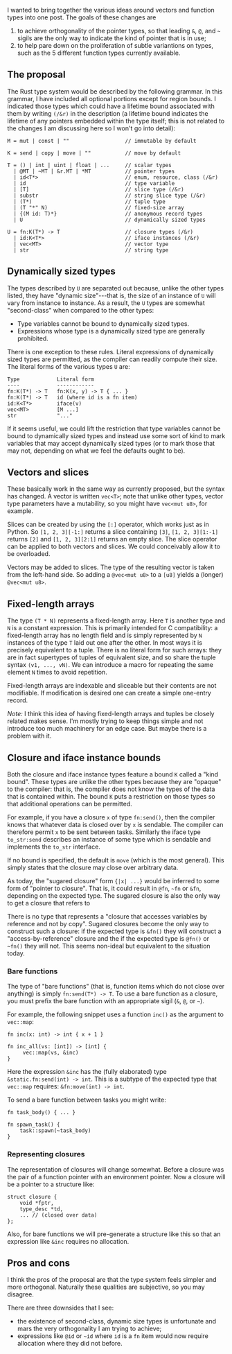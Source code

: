 I wanted to bring together the various ideas around vectors and
function types into one post.  The goals of these changes are

1. to achieve orthogonality of the pointer types, so that leading `&`,
   `@`, and `~` sigils are the only way to indicate the kind of
   pointer that is in use;
2. to help pare down on the proliferation of subtle variantions on
   types, such as the 5 different function types currently available.

## The proposal

The Rust type system would be described by the following grammar.  In
this grammar, I have included all optional portions except for region
bounds.  I indicated those types which could have a lifetime bound
associated with them by writing `(/&r)` in the description (a lifetime
bound indicates the lifetime of any pointers embedded within the type
itself; this is not related to the changes I am discussing here so I
won't go into detail):

    M = mut | const | ""                  // immutable by default
    
    K = send | copy | move | ""           // move by default
    
    T = () | int | uint | float | ...     // scalar types
      | @MT | ~MT | &r.MT | *MT           // pointer types
      | id<T*>                            // enum, resource, class (/&r)
      | id                                // type variable
      | [T]                               // slice type (/&r)
      | substr                            // string slice type (/&r)
      | (T*)                              // tuple type
      | (T "*" N)                         // fixed-size array
      | {(M id: T)*}                      // anonymous record types
      | U                                 // dynamically sized types
    
    U = fn:K(T*) -> T                     // closure types (/&r)
      | id:K<T*>                          // iface instances (/&r)
      | vec<MT>                           // vector type
      | str                               // string type
      
## Dynamically sized types      

The types described by `U` are separated out because, unlike the other
types listed, they have "dynamic size"---that is, the size of an
instance of `U` will vary from instance to instance.  As a result, the
`U` types are somewhat "second-class" when compared to the other
types:

- Type variables cannot be bound to dynamically sized types.
- Expressions whose type is a dynamically sized type are generally prohibited.

There is one exception to these rules.  Literal expressions of
dynamically sized types are permitted, as the compiler can readily
compute their size.  The literal forms of the various types `U` are:

    Type            Literal form
    ----            ------------
    fn:K(T*) -> T   fn:K(x, y) -> T { ... }
    fn:K(T*) -> T   id (where id is a fn item)
    id:K<T*>        iface(v)
    vec<MT>         [M ...]
    str             "..."

If it seems useful, we could lift the restriction that type variables
cannot be bound to dynamically sized types and instead use some sort
of kind to mark variables that may accept dynamically sized types (or
to mark those that may not, depending on what we feel the defaults
ought to be).

## Vectors and slices

These basically work in the same way as currently proposed, but the
syntax has changed.  A vector is written `vec<T>`; note that unlike
other types, vector type parameters have a mutability, so you might
have `vec<mut u8>`, for example.

Slices can be created by using the `[:]` operator, which works just as
in Python.  So `[1, 2, 3][-1:]` returns a slice containing `[3]`,
`[1, 2, 3][1:-1]` returns `[2]` and `[1, 2, 3][2:1]` returns an empty
slice.  The slice operator can be applied to both vectors and slices.
We could conceivably allow it to be overloaded.

Vectors may be added to slices.  The type of the resulting vector is
taken from the left-hand side.  So adding a `@vec<mut u8>` to a `[u8]`
yields a (longer) `@vec<mut u8>`.

## Fixed-length arrays

The type `(T * N)` represents a fixed-length array.  Here `T` is
another type and `N` is a constant expression.  This is primarily
intended for C compatibility: a fixed-length array has no length field
and is simply represented by `N` instances of the type `T` laid out
one after the other.  In most ways it is precisely equivalent to a
tuple.  There is no literal form for such arrays: they are in fact
supertypes of tuples of equivalent size, and so share the tuple syntax
`(v1, ..., vN)`.  We can introduce a macro for repeating the same
element `N` times to avoid repetition.

Fixed-length arrays are indexable and sliceable but their contents are
not modifiable.  If modification is desired one can create a simple
one-entry record.

*Note:* I think this idea of having fixed-length arrays and tuples be
closely related makes sense.  I'm mostly trying to keep things simple
and not introduce too much machinery for an edge case.  But maybe
there is a problem with it.

## Closure and iface instance bounds

Both the closure and iface instance types feature a bound `K` called a
"kind bound".  These types are unlike the other types because they are
"opaque" to the compiler: that is, the compiler does not know the
types of the data that is contained within.  The bound `K` puts a
restriction on those types so that additional operations can be
permitted.

For example, if you have a closure `x` of type `fn:send()`, then the
compiler knows that whatever data is closed over by `x` is sendable.
The compiler can therefore permit `x` to be sent between tasks.
Similarly the iface type `to_str:send` describes an instance of some
type which is sendable and implements the `to_str` interface.

If no bound is specified, the default is `move` (which is the most
general).  This simply states that the closure may close over
arbitrary data.  

As today, the "sugared closure" form `{|x| ...}` would be inferred to
some form of "pointer to closure".  That is, it could result in `@fn`,
`~fn` or `&fn`, depending on the expected type.  The sugared closure is
also the only way to get a closure that refers to 

There is no type that represents a "closure that accesses variables by
reference and not by copy".  Sugared closures become the only way to
construct such a closure: if the expected type is `&fn()` they will
construct a "access-by-reference" closure and the if the expected type
is `@fn()` or `~fn()` they will not.  This seems non-ideal but
equivalent to the situation today.

### Bare functions

The type of "bare functions" (that is, function items which do not
close over anything) is simply `fn:send(T*) -> T`.  To use a bare
function as a closure, you must prefix the bare function with an
appropriate sigil (`&`, `@`, or `~`).

For example, the following snippet uses a function `inc()` as the
argument to `vec::map`:

    fn inc(x: int) -> int { x + 1 }
    
    fn inc_all(vs: [int]) -> [int] {
         vec::map(vs, &inc)
    }

Here the expression `&inc` has the (fully elaborated) type
`&static.fn:send(int) -> int`.  This is a subtype of the expected type
that `vec::map` requires: `&fn:move(int) -> int`.

To send a bare function between tasks you might write:

    fn task_body() { ... }
    
    fn spawn_task() {
        task::spawn(~task_body)
    }

### Representing closures

The representation of closures will change somewhat.  Before a closure was
the pair of a function pointer with an environment pointer.   Now a closure
will be a pointer to a structure like:

    struct closure {
        void *fptr,
        type_desc *td,
        ... // (closed over data)
    };

Also, for bare functions we will pre-generate a structure like this so
that an expression like `&inc` requires no allocation. 

## Pros and cons

I think the pros of the proposal are that the type system feels
simpler and more orthogonal.  Naturally these qualities are
subjective, so you may disagree.

There are three downsides that I see:

- the existence of second-class, dynamic size types is unfortunate and
  mars the very orthogonality I am trying to achieve;
- expressions like `@id` or `~id` where `id` is a `fn` item would now
  require allocation where they did not before.
  

